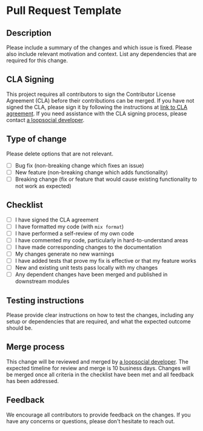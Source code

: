 # Pull Request Template

## Description

Please include a summary of the changes and which issue is fixed. Please also include relevant motivation and context. List any dependencies that are required for this change.

## CLA Signing

This project requires all contributors to sign the Contributor License Agreement (CLA) before their contributions can be merged. If you have not signed the CLA, please sign it by following the instructions at [link to CLA agreement](mailto:eric.descourtis@fireworkhq.com?subject=CLA&body=Please%20send%20me%20the%20CLA%20to%20sign%20please!). If you need assistance with the CLA signing process, please contact [a loopsocial developer](mailto:eric.descourtis@fireworkhq.com?subject=CLA&body=Please%20send%20me%20the%20CLA%20to%20sign%20please!).

## Type of change

Please delete options that are not relevant.

- [ ] Bug fix (non-breaking change which fixes an issue)
- [ ] New feature (non-breaking change which adds functionality)
- [ ] Breaking change (fix or feature that would cause existing functionality to not work as expected)

## Checklist

- [ ] I have signed the CLA agreement
- [ ] I have formatted my code (with `mix format`)
- [ ] I have performed a self-review of my own code
- [ ] I have commented my code, particularly in hard-to-understand areas
- [ ] I have made corresponding changes to the documentation
- [ ] My changes generate no new warnings
- [ ] I have added tests that prove my fix is effective or that my feature works
- [ ] New and existing unit tests pass locally with my changes
- [ ] Any dependent changes have been merged and published in downstream modules

## Testing instructions

Please provide clear instructions on how to test the changes, including any setup or dependencies that are required, and what the expected outcome should be.

## Merge process

This change will be reviewed and merged by [a loopsocial developer](https://github.com/eric0fw). The expected timeline for review and merge is 10 business days. Changes will be merged once all criteria in the checklist have been met and all feedback has been addressed.

## Feedback

We encourage all contributors to provide feedback on the changes. If you have any concerns or questions, please don't hesitate to reach out.
